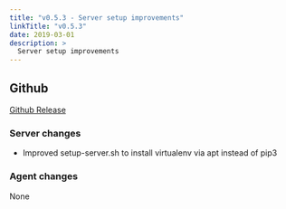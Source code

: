 ```yaml
---
title: "v0.5.3 - Server setup improvements"
linkTitle: "v0.5.3"
date: 2019-03-01
description: >
  Server setup improvements
---
```


## Github

[Github Release](https://github.com/natlas/natlas/releases/tag/v0.5.3)

### Server changes

* Improved setup-server.sh to install virtualenv via apt instead of pip3

### Agent changes

None
